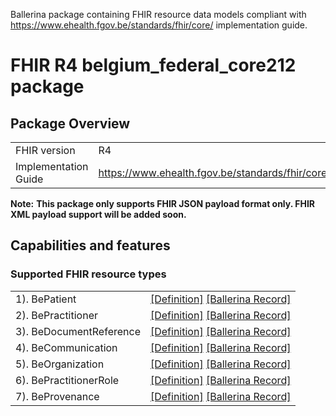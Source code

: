Ballerina package containing FHIR resource data models
compliant with https://www.ehealth.fgov.be/standards/fhir/core/ implementation guide.

# FHIR R4 belgium_federal_core212 package

## Package Overview

|                      |                      |
|----------------------|----------------------|
| FHIR version         | R4                   |
| Implementation Guide | https://www.ehealth.fgov.be/standards/fhir/core/               |


**Note:**
**This package only supports FHIR JSON payload format only. FHIR XML payload support will be added soon.**

## Capabilities and features

### Supported FHIR resource types

|                  |                                             |
|------------------|---------------------------------------------|
| 1). BePatient | [[Definition]][s1] [[Ballerina Record]][m1] |
| 2). BePractitioner | [[Definition]][s2] [[Ballerina Record]][m2] |
| 3). BeDocumentReference | [[Definition]][s3] [[Ballerina Record]][m3] |
| 4). BeCommunication | [[Definition]][s4] [[Ballerina Record]][m4] |
| 5). BeOrganization | [[Definition]][s5] [[Ballerina Record]][m5] |
| 6). BePractitionerRole | [[Definition]][s6] [[Ballerina Record]][m6] |
| 7). BeProvenance | [[Definition]][s7] [[Ballerina Record]][m7] |

[m1]: https://lib.ballerina.io/healthcare/belgium.federal.core212/1.0.0#BePatient
[m2]: https://lib.ballerina.io/healthcare/belgium.federal.core212/1.0.0#BePractitioner
[m3]: https://lib.ballerina.io/healthcare/belgium.federal.core212/1.0.0#BeDocumentReference
[m4]: https://lib.ballerina.io/healthcare/belgium.federal.core212/1.0.0#BeCommunication
[m5]: https://lib.ballerina.io/healthcare/belgium.federal.core212/1.0.0#BeOrganization
[m6]: https://lib.ballerina.io/healthcare/belgium.federal.core212/1.0.0#BePractitionerRole
[m7]: https://lib.ballerina.io/healthcare/belgium.federal.core212/1.0.0#BeProvenance

[s1]: https://www.ehealth.fgov.be/standards/fhir/core/StructureDefinition/be-patient
[s2]: https://www.ehealth.fgov.be/standards/fhir/core/StructureDefinition/be-practitioner
[s3]: https://www.ehealth.fgov.be/standards/fhir/core/StructureDefinition/be-documentreference
[s4]: https://www.ehealth.fgov.be/standards/fhir/core/StructureDefinition/be-communication
[s5]: https://www.ehealth.fgov.be/standards/fhir/core/StructureDefinition/be-organization
[s6]: https://www.ehealth.fgov.be/standards/fhir/core/StructureDefinition/be-practitionerrole
[s7]: https://www.ehealth.fgov.be/standards/fhir/core/StructureDefinition/be-provenance

